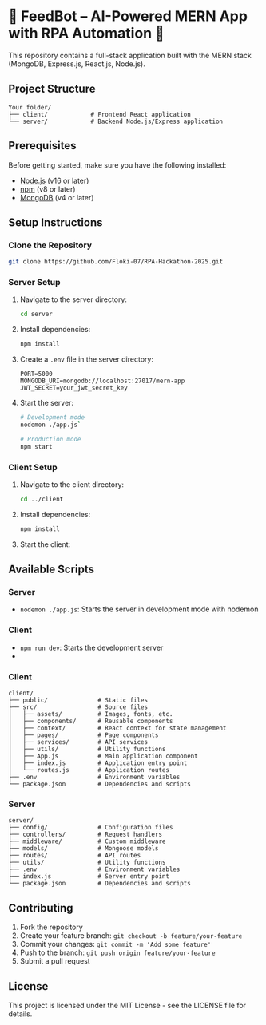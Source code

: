 # 🚀 FeedBot – AI-Powered MERN App with RPA Automation 🤖

This repository contains a full-stack application built with the MERN stack (MongoDB, Express.js, React.js, Node.js).

## Project Structure

```
Your folder/
├── client/            # Frontend React application
└── server/            # Backend Node.js/Express application
```

## Prerequisites

Before getting started, make sure you have the following installed:

- [Node.js](https://nodejs.org/) (v16 or later)
- [npm](https://www.npmjs.com/) (v8 or later)
- [MongoDB](https://www.mongodb.com/try/download/community) (v4 or later)

## Setup Instructions

### Clone the Repository

```bash
git clone https://github.com/Floki-07/RPA-Hackathon-2025.git
```

### Server Setup

1. Navigate to the server directory:
   ```bash
   cd server
   ```

2. Install dependencies:
   ```bash
   npm install
   ```

3. Create a `.env` file in the server directory:
   ```
   PORT=5000
   MONGODB_URI=mongodb://localhost:27017/mern-app
   JWT_SECRET=your_jwt_secret_key
   ```

4. Start the server:
   ```bash
   # Development mode
   nodemon ./app.js`
   
   # Production mode
   npm start
   ```

### Client Setup

1. Navigate to the client directory:
   ```bash
   cd ../client
   ```

2. Install dependencies:
   ```bash
   npm install
   ```

4. Start the client:
 

## Available Scripts

### Server

- `nodemon ./app.js`: Starts the server in development mode with nodemon

### Client

- `npm run dev`: Starts the development server
- 

### Client
```
client/
├── public/              # Static files
├── src/                 # Source files
│   ├── assets/          # Images, fonts, etc.
│   ├── components/      # Reusable components
│   ├── context/         # React context for state management
│   ├── pages/           # Page components
│   ├── services/        # API services
│   ├── utils/           # Utility functions
│   ├── App.js           # Main application component
│   ├── index.js         # Application entry point
│   └── routes.js        # Application routes
├── .env                 # Environment variables
└── package.json         # Dependencies and scripts
```

### Server
```
server/
├── config/              # Configuration files
├── controllers/         # Request handlers
├── middleware/          # Custom middleware
├── models/              # Mongoose models
├── routes/              # API routes
├── utils/               # Utility functions
├── .env                 # Environment variables
├── index.js             # Server entry point
└── package.json         # Dependencies and scripts
```

## Contributing

1. Fork the repository
2. Create your feature branch: `git checkout -b feature/your-feature`
3. Commit your changes: `git commit -m 'Add some feature'`
4. Push to the branch: `git push origin feature/your-feature`
5. Submit a pull request

## License

This project is licensed under the MIT License - see the LICENSE file for details.
